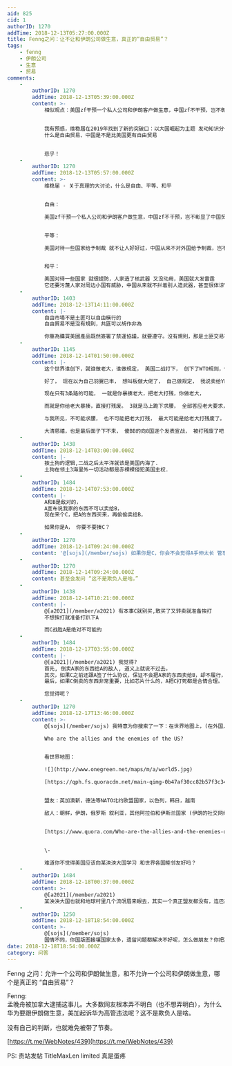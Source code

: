 ```yaml
---
aid: 825
cid: 1
authorID: 1270
addTime: 2018-12-13T05:27:00.000Z
title: Fenng之问：让不让和伊朗公司做生意，真正的“自由贸易”？
tags:
    - fenng
    - 伊朗公司
    - 生意
    - 贸易
comments:
    -
        authorID: 1270
        addTime: 2018-12-13T05:39:00.000Z
        content: >-
            相似观点：美国zf干预一个私人公司和伊朗客户做生意，中国zf不干预，岂不彰显了中国贸易更自由？


            我有预感，维稳届在2019年找到了新的突破口：以大国崛起为主题 发动知识分子，掀起一场广泛的关于真理的大讨论：比如
            什么是自由贸易、中国是不是比美国更有自由贸易


            悲乎！
    -
        authorID: 1270
        addTime: 2018-12-13T05:57:00.000Z
        content: >-
            维稳届 - 关于真理的大讨论，什么是自由、平等、和平


            自由：  

            美国zf干预一个私人公司和伊朗客户做生意，中国zf不干预，岂不彰显了中国贸易更自由？


            平等：  

            美国对待一些国家给予制裁 就不让人好好过，中国从来不对外国给予制裁，岂不彰显了中国面对万邦更平等？


            和平：  

            美国对待一些国家 就很提防，人家造了核武器 又没动用，美国就大发雷霆
            它还要污蔑人家对周边小国有威胁，中国从来就不拦着别人造武器，甚至很体谅它拿一个核武器可以更好地自保、不受美国的威胁，岂不彰显了中国更爱好和平？
    -
        authorID: 1403
        addTime: 2018-12-13T14:11:00.000Z
        content: |-
            自由市場不是土匪可以自由橫行的  
            自由貿易不是沒有規則，共匪可以胡作非為

            你華為購買美國產品既然簽署了禁運協議，就要遵守。沒有規則，那是土匪交易不是自由貿易。
    -
        authorID: 1145
        addTime: 2018-12-14T01:50:00.000Z
        content: |-
            这个世界谁创下，就谁做老大，谁做规定， 美国二战打下， 创下了WTO规则，你就要遵守， 你就要认老大，

            好了， 现在以为自己羽翼已丰， 想叫板做大佬了， 自己做规定， 我说卖给YL就卖给YL， 老大看到了还不暴揍你？

            现在只有3条路的可能， 一就是你暴揍老大，把老大打残，你做老大，

            而就是你给老大暴揍，直接打残废。 3就是马上跪下求腰， 全部答应老大要求， 以后不会再提出做老大。

            与我所见，不可能求腰， 也不可能把老大打残， 最大可能是给老大打残废了。

            大清慈禧，也是最后面子下不来， 傻BB的向8国逐个发表宣战， 被打残废了吧？
    -
        authorID: 1438
        addTime: 2018-12-14T03:00:00.000Z
        content: |-
            按土狗的逻辑,二战之后太平洋就该是美国内海了.  
            土狗在领土3海里外一切活动都是赤裸裸侵犯美国主权.
    -
        authorID: 1484
        addTime: 2018-12-14T07:53:00.000Z
        content: |-
            A和B是敌对的，  
            A宣布说我家的东西不可以卖给B，  
            现在来个C，把A的东西买来，再偷偷卖给B，

            如果你是A， 你要不要揍C？
    -
        authorID: 1270
        addTime: 2018-12-14T09:24:00.000Z
        content: '@[sojs](/member/sojs) 如果你是C，你会不会觉得A手伸太长 管事太多 不自由？'
    -
        authorID: 1270
        addTime: 2018-12-14T09:24:00.000Z
        content: 甚至会发问 “这不是欺负人是啥。”
    -
        authorID: 1438
        addTime: 2018-12-14T10:21:00.000Z
        content: |-
            @[a2021](/member/a2021) 有本事C就别买,敢买了又转卖就准备挨打  
            不想挨打就准备打趴下A

            而C战胜A是绝对不可能的
    -
        authorID: 1484
        addTime: 2018-12-17T03:55:00.000Z
        content: |-
            @[a2021](/member/a2021) 我觉得?  
            首先, 倒卖A家的东西给A的敌人, 道义上就说不过去。  
            其次，如果C之前还跟A签了什么协议，保证不会把A家的东西卖给B，却不履行，法律上理亏。  
            最后，如果C倒卖的东西非常重要，比如芯片什么的，A把C打死都是合情合理。

            您觉得呢？
    -
        authorID: 1270
        addTime: 2018-12-17T13:46:00.000Z
        content: >-
            @[sojs](/member/sojs) 我特意为你搜索了一下：在世界地图上，(在外国人眼中)哪些人是美国的敌人？  

            Who are the allies and the enemies of the US?


            看世界地图：  

            ![](http://www.onegreen.net/maps/m/a/world5.jpg)  

            [https://qph.fs.quoracdn.net/main-qimg-0b47af30cc82b57f3c342c41b50669c2](https://qph.fs.quoracdn.net/main-qimg-0b47af30cc82b57f3c342c41b50669c2)


            盟友：英加澳新，德法等NATO北约欧盟国家，以色列，韩日，越南  

            敌人：朝鲜，伊朗，俄罗斯 叙利亚，其他阿拉伯和伊斯兰国家 (伊朗的社交网络 Cloob，相当于 facebook)


            [https://www.quora.com/Who-are-the-allies-and-the-enemies-of-the-US](https://www.quora.com/Who-are-the-allies-and-the-enemies-of-the-US)


            \-  

            难道你不觉得美国应该向某泱泱大国学习 和世界各国睦邻友好吗？
    -
        authorID: 1484
        addTime: 2018-12-18T00:37:00.000Z
        content: >-
            @[a2021](/member/a2021)
            某泱泱大国也就和地球村里几个流氓眉来眼去，其实一个真正盟友都没有，连巴基斯坦都不铁了。向某泱泱大国学习? 你是来搞笑的吗？
    -
        authorID: 1250
        addTime: 2018-12-18T18:54:00.000Z
        content: >-
            @[sojs](/member/sojs)
            国情不同，你国版图接壤国家太多，遗留问题都解决不好呢，怎么做朋友？你把某国放亚洲试试，不集权啥都办不好
date: 2018-12-18T18:54:00.000Z
category: 问答
---
```


Fenng 之问：允许一个公司和伊朗做生意，和不允许一个公司和伊朗做生意，哪个是真正的 “自由贸易”？

Fenng:  
孟晚舟被加拿大逮捕这事儿。大多数网友根本弄不明白（也不想弄明白），为什么华为要跟伊朗做生意，美加起诉华为高管违法呢？这不是欺负人是啥。

没有自己的判断，也就难免被带了节奏。

[https://t.me/WebNotes/439](https://t.me/WebNotes/439)

PS: 贵站发帖 TitleMaxLen limited 真是蛋疼
